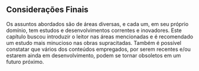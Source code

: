 ## Considerações Finais

Os assuntos abordados são de áreas diversas, e cada um, em seu próprio domínio, tem estudos e desenvolvimentos correntes e inovadores. Este capítulo buscou introduzir o leitor nas áreas mencionadas e é recomendado um estudo mais minucioso nas obras supracitadas. Também é possível constatar que vários dos conteúdos empregados, por serem recentes e/ou estarem ainda em desenvolvimento, podem se tornar obsoletos em um futuro próximo.

